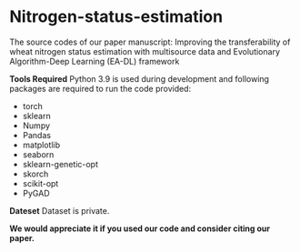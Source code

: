 # Nitrogen-status-estimation
The source codes of our paper manuscript: Improving the transferability of wheat nitrogen status estimation with multisource data and Evolutionary Algorithm-Deep Learning (EA-DL) framework

**Tools Required**
Python 3.9 is used during development and following packages are required to run the code provided:

- torch
- sklearn
- Numpy
- Pandas
- matplotlib
- seaborn
- sklearn-genetic-opt
- skorch
- scikit-opt
- PyGAD

**Dateset**
Dataset is private.

**We would appreciate it if you used our code and consider citing our paper.**
